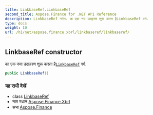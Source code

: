 ```yaml
---
title: LinkbaseRef.LinkbaseRef
second_title: Aspose.Finance for .NET API Reference
description: LinkbaseRef नर्मत. क एक नय उदहरण शुरू करत हैLinkbaseRef वर्ग.
type: docs
weight: 10
url: /hi/net/aspose.finance.xbrl/linkbaseref/linkbaseref/
---
```

## LinkbaseRef constructor

का एक नया उदाहरण शुरू करता है[`LinkbaseRef`](../) वर्ग.

```csharp
public LinkbaseRef()
```

### यह सभी देखें

* class [LinkbaseRef](../)
* नाम स्थान [Aspose.Finance.Xbrl](../../linkbaseref/)
* सभा [Aspose.Finance](../../../)


